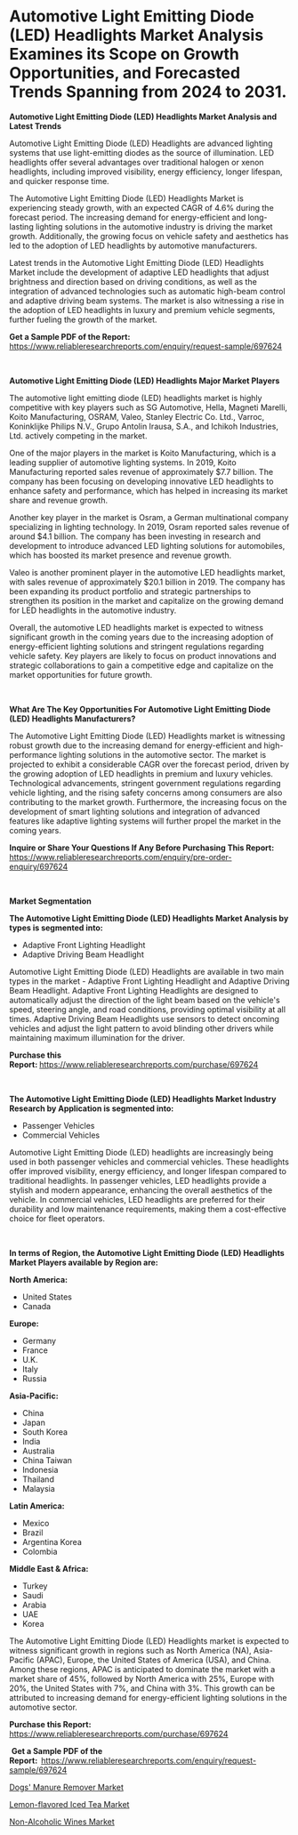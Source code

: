 <p><h1>Automotive Light Emitting Diode (LED) Headlights Market Analysis Examines its Scope on Growth Opportunities, and Forecasted Trends Spanning from 2024 to 2031.</h1></p><p><strong>Automotive Light Emitting Diode (LED) Headlights Market Analysis and Latest Trends</strong></p>
<p><p>Automotive Light Emitting Diode (LED) Headlights are advanced lighting systems that use light-emitting diodes as the source of illumination. LED headlights offer several advantages over traditional halogen or xenon headlights, including improved visibility, energy efficiency, longer lifespan, and quicker response time.</p><p>The Automotive Light Emitting Diode (LED) Headlights Market is experiencing steady growth, with an expected CAGR of 4.6% during the forecast period. The increasing demand for energy-efficient and long-lasting lighting solutions in the automotive industry is driving the market growth. Additionally, the growing focus on vehicle safety and aesthetics has led to the adoption of LED headlights by automotive manufacturers.</p><p>Latest trends in the Automotive Light Emitting Diode (LED) Headlights Market include the development of adaptive LED headlights that adjust brightness and direction based on driving conditions, as well as the integration of advanced technologies such as automatic high-beam control and adaptive driving beam systems. The market is also witnessing a rise in the adoption of LED headlights in luxury and premium vehicle segments, further fueling the growth of the market.</p></p>
<p><strong>Get a Sample PDF of the Report:&nbsp;</strong> <a href="https://www.reliableresearchreports.com/enquiry/request-sample/697624">https://www.reliableresearchreports.com/enquiry/request-sample/697624</a></p>
<p>&nbsp;</p>
<p><strong>Automotive Light Emitting Diode (LED) Headlights Major Market Players</strong></p>
<p><p>The automotive light emitting diode (LED) headlights market is highly competitive with key players such as SG Automotive, Hella, Magneti Marelli, Koito Manufacturing, OSRAM, Valeo, Stanley Electric Co. Ltd., Varroc, Koninklijke Philips N.V., Grupo Antolin Irausa, S.A., and Ichikoh Industries, Ltd. actively competing in the market.</p><p>One of the major players in the market is Koito Manufacturing, which is a leading supplier of automotive lighting systems. In 2019, Koito Manufacturing reported sales revenue of approximately $7.7 billion. The company has been focusing on developing innovative LED headlights to enhance safety and performance, which has helped in increasing its market share and revenue growth.</p><p>Another key player in the market is Osram, a German multinational company specializing in lighting technology. In 2019, Osram reported sales revenue of around $4.1 billion. The company has been investing in research and development to introduce advanced LED lighting solutions for automobiles, which has boosted its market presence and revenue growth.</p><p>Valeo is another prominent player in the automotive LED headlights market, with sales revenue of approximately $20.1 billion in 2019. The company has been expanding its product portfolio and strategic partnerships to strengthen its position in the market and capitalize on the growing demand for LED headlights in the automotive industry.</p><p>Overall, the automotive LED headlights market is expected to witness significant growth in the coming years due to the increasing adoption of energy-efficient lighting solutions and stringent regulations regarding vehicle safety. Key players are likely to focus on product innovations and strategic collaborations to gain a competitive edge and capitalize on the market opportunities for future growth.</p></p>
<p>&nbsp;</p>
<p><strong>What Are The Key Opportunities For Automotive Light Emitting Diode (LED) Headlights Manufacturers?</strong></p>
<p><p>The Automotive Light Emitting Diode (LED) Headlights market is witnessing robust growth due to the increasing demand for energy-efficient and high-performance lighting solutions in the automotive sector. The market is projected to exhibit a considerable CAGR over the forecast period, driven by the growing adoption of LED headlights in premium and luxury vehicles. Technological advancements, stringent government regulations regarding vehicle lighting, and the rising safety concerns among consumers are also contributing to the market growth. Furthermore, the increasing focus on the development of smart lighting solutions and integration of advanced features like adaptive lighting systems will further propel the market in the coming years.</p></p>
<p><strong>Inquire or Share Your Questions If Any Before Purchasing This Report:</strong> <a href="https://www.reliableresearchreports.com/enquiry/pre-order-enquiry/697624">https://www.reliableresearchreports.com/enquiry/pre-order-enquiry/697624</a></p>
<p>&nbsp;</p>
<p><strong>Market Segmentation</strong></p>
<p><strong>The Automotive Light Emitting Diode (LED) Headlights Market Analysis by types is segmented into:</strong></p>
<p><ul><li>Adaptive Front Lighting Headlight</li><li>Adaptive Driving Beam Headlight</li></ul></p>
<p><p>Automotive Light Emitting Diode (LED) Headlights are available in two main types in the market - Adaptive Front Lighting Headlight and Adaptive Driving Beam Headlight. Adaptive Front Lighting Headlights are designed to automatically adjust the direction of the light beam based on the vehicle's speed, steering angle, and road conditions, providing optimal visibility at all times. Adaptive Driving Beam Headlights use sensors to detect oncoming vehicles and adjust the light pattern to avoid blinding other drivers while maintaining maximum illumination for the driver.</p></p>
<p><strong>Purchase this Report:&nbsp;</strong><a href="https://www.reliableresearchreports.com/purchase/697624">https://www.reliableresearchreports.com/purchase/697624</a></p>
<p>&nbsp;</p>
<p><strong>The Automotive Light Emitting Diode (LED) Headlights Market Industry Research by Application is segmented into:</strong></p>
<p><ul><li>Passenger Vehicles</li><li>Commercial Vehicles</li></ul></p>
<p><p>Automotive Light Emitting Diode (LED) headlights are increasingly being used in both passenger vehicles and commercial vehicles. These headlights offer improved visibility, energy efficiency, and longer lifespan compared to traditional headlights. In passenger vehicles, LED headlights provide a stylish and modern appearance, enhancing the overall aesthetics of the vehicle. In commercial vehicles, LED headlights are preferred for their durability and low maintenance requirements, making them a cost-effective choice for fleet operators.</p></p>
<p>&nbsp;</p>
<p><strong>In terms of Region, the Automotive Light Emitting Diode (LED) Headlights Market Players available by Region are:</strong></p>
<p>
    <p> <strong> North America: </strong>
        <ul>
            <li>United States</li>
            <li>Canada</li>
        </ul>
        </p> 
    <p> <strong> Europe: </strong>
        <ul>
            <li>Germany</li>
            <li>France</li>
            <li>U.K.</li>
            <li>Italy</li>
            <li>Russia</li>
        </ul>
        </p> 
    <p> <strong> Asia-Pacific: </strong>
        <ul>
            <li>China</li>
            <li>Japan</li>
            <li>South Korea</li>
            <li>India</li>
            <li>Australia</li>
            <li>China Taiwan</li>
            <li>Indonesia</li>
            <li>Thailand</li>
            <li>Malaysia</li>
        </ul>
        </p> 
    <p> <strong> Latin America: </strong>
        <ul>
            <li>Mexico</li>
            <li>Brazil</li>
            <li>Argentina Korea</li>
            <li>Colombia</li>
        </ul>
        </p> 
    <p> <strong> Middle East & Africa: </strong>
        <ul>
            <li>Turkey</li>
            <li>Saudi</li>
            <li>Arabia</li>
            <li>UAE</li>
            <li>Korea</li>
        </ul>
    </p>
    </p>
<p><p>The Automotive Light Emitting Diode (LED) Headlights market is expected to witness significant growth in regions such as North America (NA), Asia-Pacific (APAC), Europe, the United States of America (USA), and China. Among these regions, APAC is anticipated to dominate the market with a market share of 45%, followed by North America with 25%, Europe with 20%, the United States with 7%, and China with 3%. This growth can be attributed to increasing demand for energy-efficient lighting solutions in the automotive sector.</p></p>
<p><strong>Purchase this Report: </strong><a href="https://www.reliableresearchreports.com/purchase/697624">https://www.reliableresearchreports.com/purchase/697624</a></p>
<p>&nbsp;<strong>Get a Sample PDF of the Report:&nbsp;&nbsp;</strong><a href="https://www.reliableresearchreports.com/enquiry/request-sample/697624">https://www.reliableresearchreports.com/enquiry/request-sample/697624</a></p>
<p><strong></strong></p>
<p><p><a href="https://view.publitas.com/reportprime-1/dogs-manure-remover-market-centers-on-aspects-such-as-market-growth-market-share-market-opportunity-and-projected-forecasts-spanning-from-2023-to-2030/">Dogs' Manure Remover Market</a></p><p><a href="https://view.publitas.com/reportprime-1/lemon-flavored-iced-tea-market-furnish-information-about-market-size-market-share-market-dynamics-and-projections-spanning-from-2023-to-2030/">Lemon-flavored Iced Tea Market</a></p><p><a href="https://view.publitas.com/reportprime-1/decoding-the-non-alcoholic-wines-market-a-deep-dive-into-the-latest-market-trends-market-segmentation-and-competitive-analysis/">Non-Alcoholic Wines Market</a></p></p>